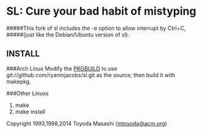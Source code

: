 SL: Cure your bad habit of mistyping
=======================================

#####This fork of sl includes the -e option to allow interrupt by Ctrl+C,
#####(just like the Debian/Ubuntu version of sl).

INSTALL
-------

###Arch Linux
Modify the [PKGBUILD](https://aur.archlinux.org/packages/sl/sl/PKGBUILD)
to use git://github.com/ryanmjacobs/sl.git as the source; then build it with makepkg.

###Other Linuxs
1. make
2. make install

Copyright 1993,1998,2014 Toyoda Masashi (mtoyoda@acm.org)
